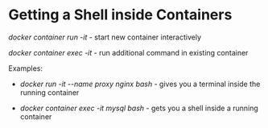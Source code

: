 # Getting a Shell inside Containers

*docker container run -it* - start new container interactively

*docker container exec -it* - run additional command in existing container 

Examples: 

 * *docker run -it --name proxy nginx bash* - gives you a terminal inside the running container 

 * *docker container exec -it mysql bash* - gets you a shell inside a running container 




